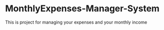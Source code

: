 # MonthlyExpenses-Manager-System
This is project for managing your expenses and your monthly income
